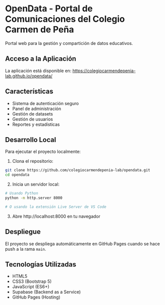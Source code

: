 # OpenData - Portal de Comunicaciones del Colegio Carmen de Peña

Portal web para la gestión y compartición de datos educativos.

## Acceso a la Aplicación

La aplicación está disponible en: https://colegiocarmendepenia-lab.github.io/opendata/

## Características

- Sistema de autenticación seguro
- Panel de administración
- Gestión de datasets
- Gestión de usuarios
- Reportes y estadísticas

## Desarrollo Local

Para ejecutar el proyecto localmente:

1. Clona el repositorio:
```bash
git clone https://github.com/colegiocarmendepenia-lab/opendata.git
cd opendata
```

2. Inicia un servidor local:
```bash
# Usando Python
python -m http.server 8000

# O usando la extensión Live Server de VS Code
```

3. Abre http://localhost:8000 en tu navegador

## Despliegue

El proyecto se despliega automáticamente en GitHub Pages cuando se hace push a la rama `main`.

## Tecnologías Utilizadas

- HTML5
- CSS3 (Bootstrap 5)
- JavaScript (ES6+)
- Supabase (Backend as a Service)
- GitHub Pages (Hosting)